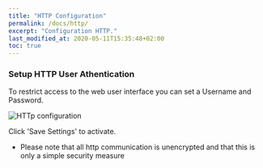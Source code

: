 ```yaml
---
title: "HTTP Configuration"
permalink: /docs/http/
excerpt: "Configuration HTTP."
last_modified_at: 2020-05-11T15:35:48+02:00
toc: true
---
```


### Setup HTTP User Athentication

To restrict access to the web user interface you can set a Username and Password.

![HTTp configuration](../../assets/images/2020/configuration.png "HTTP configuration")

Click 'Save Settings' to activate.

* Please note that all http communication is unencrypted and that this is only a simple security measure